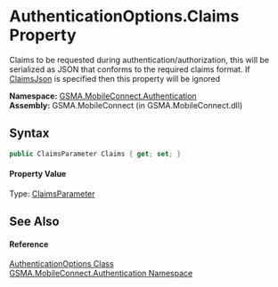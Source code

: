 AuthenticationOptions.Claims Property
=====================================
Claims to be requested during authentication/authorization, this will be serialized as JSON that conforms to the required claims format. If [ClaimsJson][1] is specified then this property will be ignored

**Namespace:** [GSMA.MobileConnect.Authentication][2]  
**Assembly:** GSMA.MobileConnect (in GSMA.MobileConnect.dll)

Syntax
------

```csharp
public ClaimsParameter Claims { get; set; }
```

#### Property Value
Type: [ClaimsParameter][3]

See Also
--------

#### Reference
[AuthenticationOptions Class][4]  
[GSMA.MobileConnect.Authentication Namespace][2]  

[1]: ClaimsJson.md
[2]: ../README.md
[3]: ../../GSMA.MobileConnect.Claims/ClaimsParameter/README.md
[4]: README.md
[5]: ../../_icons/Help.png